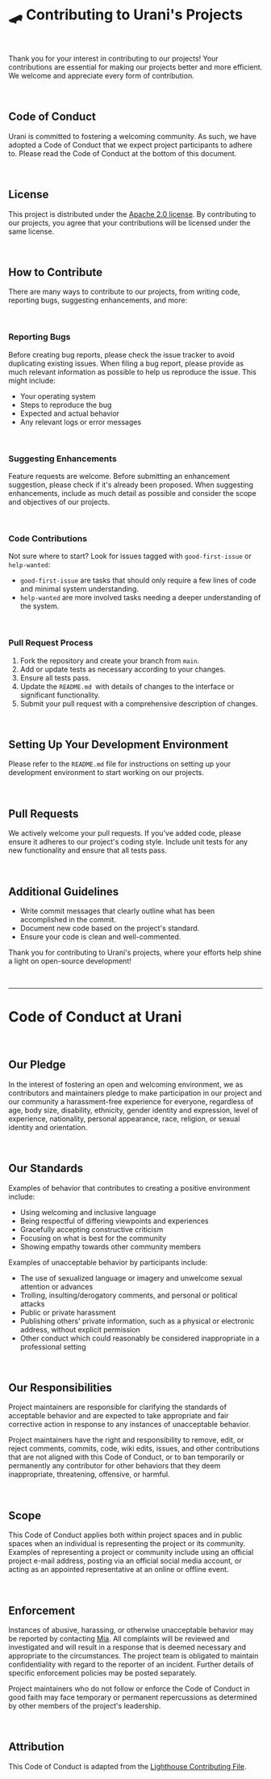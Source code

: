 # 🛹 Contributing to Urani's Projects

<br>

Thank you for your interest in contributing to our projects! Your contributions are essential for making our projects better and more efficient. We welcome and appreciate every form of contribution.

<br>

## Code of Conduct

Urani is committed to fostering a welcoming community. As such, we have adopted a Code of Conduct that we expect project participants to adhere to. Please read the Code of Conduct at the bottom of this document.

<br>



## License

This project is distributed under the [Apache 2.0 license](https://www.apache.org/licenses/LICENSE-2.0). By contributing to our projects, you agree that your contributions will be licensed under the same license.

<br>

## How to Contribute

There are many ways to contribute to our projects, from writing code, reporting bugs, suggesting enhancements, and more:

<br>

### Reporting Bugs

Before creating bug reports, please check the issue tracker to avoid duplicating existing issues. When filing a bug report, please provide as much relevant information as possible to help us reproduce the issue. This might include:

- Your operating system
- Steps to reproduce the bug
- Expected and actual behavior
- Any relevant logs or error messages

<br>

### Suggesting Enhancements

Feature requests are welcome. Before submitting an enhancement suggestion, please check if it's already been proposed. When suggesting enhancements, include as much detail as possible and consider the scope and objectives of our projects.

<br>

### Code Contributions

Not sure where to start? Look for issues tagged with `good-first-issue` or `help-wanted`:

- `good-first-issue` are tasks that should only require a few lines of code and minimal system understanding.
- `help-wanted` are more involved tasks needing a deeper understanding of the system.

<br>

### Pull Request Process

1. Fork the repository and create your branch from `main`.
2. Add or update tests as necessary according to your changes.
3. Ensure all tests pass.
4. Update the `README.md `with details of changes to the interface or significant functionality.
5. Submit your pull request with a comprehensive description of changes.

<br>

## Setting Up Your Development Environment

Please refer to the `README.md` file for instructions on setting up your development environment to start working on our projects.

<br>

## Pull Requests

We actively welcome your pull requests. If you've added code, please ensure it adheres to our project's coding style. Include unit tests for any new functionality and ensure that all tests pass.

<br>

## Additional Guidelines

- Write commit messages that clearly outline what has been accomplished in the commit.
- Document new code based on the project's standard.
- Ensure your code is clean and well-commented.

Thank you for contributing to Urani's projects, where your efforts help shine a light on open-source development!

<br>

---

# Code of Conduct at Urani

<br>

## Our Pledge

In the interest of fostering an open and welcoming environment, we as contributors and maintainers pledge to make participation in our project and our community a harassment-free experience for everyone, regardless of age, body size, disability, ethnicity, gender identity and expression, level of experience, nationality, personal appearance, race, religion, or sexual identity and orientation.

<br>

## Our Standards

Examples of behavior that contributes to creating a positive environment include:

- Using welcoming and inclusive language
- Being respectful of differing viewpoints and experiences
- Gracefully accepting constructive criticism
- Focusing on what is best for the community
- Showing empathy towards other community members

Examples of unacceptable behavior by participants include:

- The use of sexualized language or imagery and unwelcome sexual attention or advances
- Trolling, insulting/derogatory comments, and personal or political attacks
- Public or private harassment
- Publishing others' private information, such as a physical or electronic address, without explicit permission
- Other conduct which could reasonably be considered inappropriate in a professional setting


<br>

## Our Responsibilities

Project maintainers are responsible for clarifying the standards of acceptable behavior and are expected to take appropriate and fair corrective action in response to any instances of unacceptable behavior.

Project maintainers have the right and responsibility to remove, edit, or reject comments, commits, code, wiki edits, issues, and other contributions that are not aligned with this Code of Conduct, or to ban temporarily or permanently any contributor for other behaviors that they deem inappropriate, threatening, offensive, or harmful.

<br>

## Scope

This Code of Conduct applies both within project spaces and in public spaces when an individual is representing the project or its community. Examples of representing a project or community include using an official project e-mail address, posting via an official social media account, or acting as an appointed representative at an online or offline event.

<br>

## Enforcement

Instances of abusive, harassing, or otherwise unacceptable behavior may be reported by contacting [Mia](https://github.com/mia-stein). All complaints will be reviewed and investigated and will result in a response that is deemed necessary and appropriate to the circumstances. The project team is obligated to maintain confidentiality with regard to the reporter of an incident. Further details of specific enforcement policies may be posted separately.

Project maintainers who do not follow or enforce the Code of Conduct in good faith may face temporary or permanent repercussions as determined by other members of the project's leadership.

<br>

## Attribution

This Code of Conduct is adapted from the [Lighthouse Contributing File](https://github.com/Jac0xb/lighthouse).

